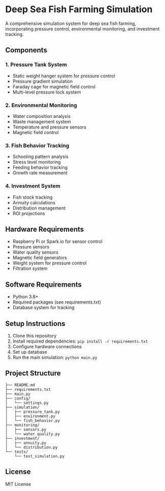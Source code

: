 # Deep Sea Fish Farming Simulation

A comprehensive simulation system for deep sea fish farming, incorporating pressure control, environmental monitoring, and investment tracking.

## Components

### 1. Pressure Tank System
- Static weight hanger system for pressure control
- Pressure gradient simulation
- Faraday cage for magnetic field control
- Multi-level pressure lock system

### 2. Environmental Monitoring
- Water composition analysis
- Waste management system
- Temperature and pressure sensors
- Magnetic field control

### 3. Fish Behavior Tracking
- Schooling pattern analysis
- Stress level monitoring
- Feeding behavior tracking
- Growth rate measurement

### 4. Investment System
- Fish stock tracking
- Annuity calculations
- Distribution management
- ROI projections

## Hardware Requirements
- Raspberry Pi or Spark.io for sensor control
- Pressure sensors
- Water quality sensors
- Magnetic field generators
- Weight system for pressure control
- Filtration system

## Software Requirements
- Python 3.8+
- Required packages (see requirements.txt)
- Database system for tracking

## Setup Instructions
1. Clone this repository
2. Install required dependencies: `pip install -r requirements.txt`
3. Configure hardware connections
4. Set up database
5. Run the main simulation: `python main.py`

## Project Structure
```
├── README.md
├── requirements.txt
├── main.py
├── config/
│   └── settings.py
├── simulation/
│   ├── pressure_tank.py
│   ├── environment.py
│   └── fish_behavior.py
├── monitoring/
│   ├── sensors.py
│   └── water_quality.py
├── investment/
│   ├── annuity.py
│   └── distribution.py
└── tests/
    └── test_simulation.py
```

## License
MIT License 